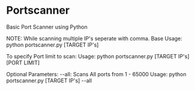 # Portscanner
Basic Port Scanner using Python

NOTE: While scanning multiple IP's seperate with comma.
Base Usage: python portscanner.py [TARGET IP's]

To specify Port limit to scan:
        Usage: python portscanner.py [TARGET IP's] [PORT LIMIT]

Optional Parameters:
        --all:
                Scans All ports from 1 - 65000
                Usage: python portscanner.py [TARGET IP's] --all
